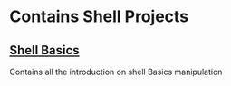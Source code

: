 # Contains Shell Projects

## [Shell Basics](./0x00-shell_basics)

Contains all the introduction on shell Basics manipulation

##
